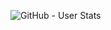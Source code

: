![GitHub - User Stats](https://github-readme-stats.vercel.app/api?username=eruvanos&theme=radical&show_icons=true)
<!--![GitHub - Language Stats](https://github-readme-stats.vercel.app/api/top-langs/?username=eruvanos&theme=radical&show_icons=true)-->
